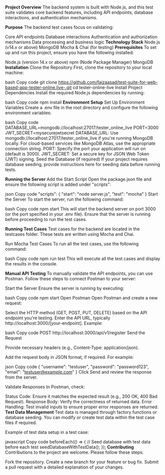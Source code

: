 **Project Overview**
The backend system is built with Node.js, and this test suite validates core backend features, including API endpoints, database interactions, and authentication mechanisms.

**Purpose**
The backend test cases focus on validating:

Core API endpoints
Database interactions
Authentication and authorization mechanisms
Data processing and business logic
**Technology Stack**
Node.js (v14.x or above)
MongoDB
Mocha & Chai (for testing)
**Prerequisites**
To set up and run this project, ensure you have the following installed:

Node.js (version 14.x or above)
npm (Node Package Manager)
MongoDB
**Installation**
Clone the Repository
First, clone the repository to your local machine:

bash
Copy code
git clone https://github.com/faizaasad/test-suite-for-web-based-app-tester-online.live-.git
cd tester-online-live
Install Project Dependencies
Install the required Node.js dependencies by running:

bash
Copy code
npm install
**Environment Setup**
Set Up Environment Variables
Create a .env file in the root directory and configure the following environment variables:

bash
Copy code
DATABASE_URL=mongodb://localhost:27017/tester_online_live
PORT=3000
JWT_SECRET=mysecurejwtsecret
DATABASE_URL: Use mongodb://localhost:27017/tester_online_live if you're running MongoDB locally. For cloud-based services like MongoDB Atlas, use the appropriate connection string.
PORT: Specify the port your application will run on (default is 3000).
JWT_SECRET: Set a secure key for JSON Web Token (JWT) signing.
Seed the Database (if required)
If your project requires database seeding, provide instructions here for seeding data before running tests.

**Running the Server**
Add the Start Script
Open the package.json file and ensure the following script is added under "scripts":

json
Copy code
"scripts": {
  "start": "node server.js",
  "test": "mocha"
}
Start the Server
To start the server, run the following command:

bash
Copy code
npm start
This will start the backend server on port 3000 (or the port specified in your .env file). Ensure that the server is running before proceeding to run the test cases.

**Running Test Cases**
Test cases for the backend are located in the testcases folder. These tests are written using Mocha and Chai.

Run Mocha Test Cases
To run all the test cases, use the following command:

bash
Copy code
npm run test
This will execute all the test cases and display the results in the console.

**Manual API Testing**
To manually validate the API endpoints, you can use Postman. Follow these steps to connect Postman to your server:

Start the Server
Ensure the server is running by executing:

bash
Copy code
npm start
Open Postman
Open Postman and create a new request:

Select the HTTP method (GET, POST, PUT, DELETE) based on the API endpoint you're testing.
Enter the API URL, typically http://localhost:3000/[your-endpoint].
Example:

bash
Copy code
POST http://localhost:3000/api/v1/register
Send the Request

Provide necessary headers (e.g., Content-Type: application/json).

Add the request body in JSON format, if required. For example:

json
Copy code
{
  "username": "testuser",
  "password": "password123",
  "email": "testuser@example.com"
}
Click Send and review the response from the server.

Validate Responses
In Postman, check:

Status Code: Ensure it matches the expected result (e.g., 200 OK, 400 Bad Request).
Response Body: Verify the correctness of returned data.
Error Handling: Test invalid inputs to ensure proper error responses are returned.
**Test Data Management**
Test data is managed through factory functions or database seeding. You can modify or create test data within the test case files if required.

Example of test data setup in a test case:

javascript
Copy code
beforeEach(() => {
  // Seed database with test data before each test
  seedDatabaseWithTestData();
});
**Contributing**
Contributions to the project are welcome. Please follow these steps:

Fork the repository.
Create a new branch for your feature or bug fix.
Submit a pull request with a detailed explanation of your changes.
